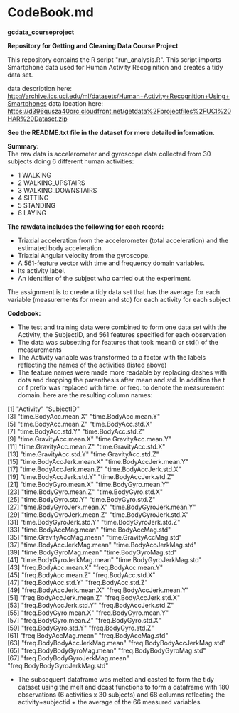 CodeBook.md
====================

**gcdata_courseproject**

**Repository for Getting and Cleaning Data Course Project**

This repository contains the R script "run_analysis.R".  This script 
imports Smartphone data used for Human Activity Recoginition and creates
a tidy data set.

data description here: http://archive.ics.uci.edu/ml/datasets/Human+Activity+Recognition+Using+Smartphones
data location here: https://d396qusza40orc.cloudfront.net/getdata%2Fprojectfiles%2FUCI%20HAR%20Dataset.zip

**See the README.txt file in the dataset for more detailed information.**

**Summary:**  
The raw data is accelerometer and gyroscope data collected from 30 subjects doing 6 different human activities:
- 1 WALKING
- 2 WALKING_UPSTAIRS
- 3 WALKING_DOWNSTAIRS
- 4 SITTING
- 5 STANDING
- 6 LAYING

**The rawdata includes the following for each record:**
- Triaxial acceleration from the accelerometer (total acceleration) and the estimated body acceleration.
- Triaxial Angular velocity from the gyroscope. 
- A 561-feature vector with time and frequency domain variables. 
- Its activity label. 
- An identifier of the subject who carried out the experiment.

The assignment is to create a tidy data set that has the average for each variable (measurements for mean and std) for each activity for each subject

**Codebook:**
- The test and training data were combined to form one data set with the Activity, the SubjectID, and 561 features specified for each observation
- The data was subsetting for features that took mean() or std() of the measurements
- The Activity variable was transformed to a factor with the labels reflecting the names of the activities (listed above)
- The feature names were made more readable by replacing dashes with dots and dropping the parenthesis after mean and std.  In addition the t or f prefix was replaced with time. or freq. to denote the measurement domain.  here are the resulting column names:

 [1] "Activity"                      "SubjectID"                    
 [3] "time.BodyAcc.mean.X"           "time.BodyAcc.mean.Y"          
 [5] "time.BodyAcc.mean.Z"           "time.BodyAcc.std.X"           
 [7] "time.BodyAcc.std.Y"            "time.BodyAcc.std.Z"           
 [9] "time.GravityAcc.mean.X"        "time.GravityAcc.mean.Y"       
[11] "time.GravityAcc.mean.Z"        "time.GravityAcc.std.X"        
[13] "time.GravityAcc.std.Y"         "time.GravityAcc.std.Z"        
[15] "time.BodyAccJerk.mean.X"       "time.BodyAccJerk.mean.Y"      
[17] "time.BodyAccJerk.mean.Z"       "time.BodyAccJerk.std.X"       
[19] "time.BodyAccJerk.std.Y"        "time.BodyAccJerk.std.Z"       
[21] "time.BodyGyro.mean.X"          "time.BodyGyro.mean.Y"         
[23] "time.BodyGyro.mean.Z"          "time.BodyGyro.std.X"          
[25] "time.BodyGyro.std.Y"           "time.BodyGyro.std.Z"          
[27] "time.BodyGyroJerk.mean.X"      "time.BodyGyroJerk.mean.Y"     
[29] "time.BodyGyroJerk.mean.Z"      "time.BodyGyroJerk.std.X"      
[31] "time.BodyGyroJerk.std.Y"       "time.BodyGyroJerk.std.Z"      
[33] "time.BodyAccMag.mean"          "time.BodyAccMag.std"          
[35] "time.GravityAccMag.mean"       "time.GravityAccMag.std"       
[37] "time.BodyAccJerkMag.mean"      "time.BodyAccJerkMag.std"      
[39] "time.BodyGyroMag.mean"         "time.BodyGyroMag.std"         
[41] "time.BodyGyroJerkMag.mean"     "time.BodyGyroJerkMag.std"     
[43] "freq.BodyAcc.mean.X"           "freq.BodyAcc.mean.Y"          
[45] "freq.BodyAcc.mean.Z"           "freq.BodyAcc.std.X"           
[47] "freq.BodyAcc.std.Y"            "freq.BodyAcc.std.Z"           
[49] "freq.BodyAccJerk.mean.X"       "freq.BodyAccJerk.mean.Y"      
[51] "freq.BodyAccJerk.mean.Z"       "freq.BodyAccJerk.std.X"       
[53] "freq.BodyAccJerk.std.Y"        "freq.BodyAccJerk.std.Z"       
[55] "freq.BodyGyro.mean.X"          "freq.BodyGyro.mean.Y"         
[57] "freq.BodyGyro.mean.Z"          "freq.BodyGyro.std.X"          
[59] "freq.BodyGyro.std.Y"           "freq.BodyGyro.std.Z"          
[61] "freq.BodyAccMag.mean"          "freq.BodyAccMag.std"          
[63] "freq.BodyBodyAccJerkMag.mean"  "freq.BodyBodyAccJerkMag.std"  
[65] "freq.BodyBodyGyroMag.mean"     "freq.BodyBodyGyroMag.std"     
[67] "freq.BodyBodyGyroJerkMag.mean" "freq.BodyBodyGyroJerkMag.std" 

- The subsequent dataframe was melted and casted to form the tidy dataset using the melt and dcast functions to form a dataframe with 180 observations (6 activities x 30 subjects) and 68 columns reflecting the activity+subjectid + the average of the 66 measured variables
